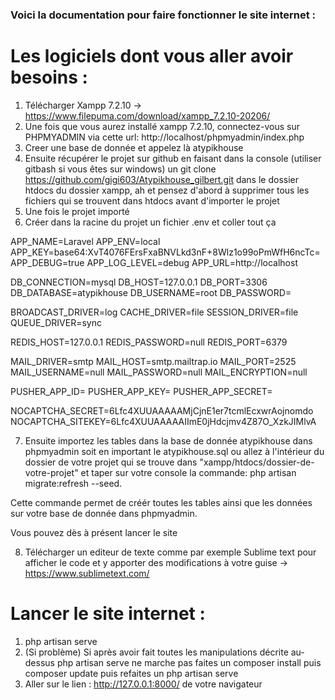 ### Voici la documentation pour faire fonctionner le site internet : 

# Les logiciels dont vous aller avoir besoins : 
1. Télécharger Xampp 7.2.10 -> https://www.filepuma.com/download/xampp_7.2.10-20206/
2. Une fois que vous aurez installé xampp 7.2.10, connectez-vous sur PHPMYADMIN via cette url: http://localhost/phpmyadmin/index.php
3. Creer une base de donnée et appelez là atypikhouse
4. Ensuite récupérer le projet sur github en faisant dans la console (utiliser gitbash si vous êtes sur windows) un git clone https://github.com/gigi603/Atypikhouse_gilbert.git dans le dossier htdocs du dossier xampp, ah et pensez d'abord à supprimer tous les fichiers qui se trouvent dans htdocs avant d'importer le projet
5. Une fois le projet importé
6. Créer dans la racine du projet un fichier .env et coller tout ça

APP_NAME=Laravel
APP_ENV=local
APP_KEY=base64:XvT4076FErsFxaBNVLkd3nF+8Wlz1o99oPmWfH6ncTc=
APP_DEBUG=true
APP_LOG_LEVEL=debug
APP_URL=http://localhost

DB_CONNECTION=mysql
DB_HOST=127.0.0.1
DB_PORT=3306
DB_DATABASE=atypikhouse
DB_USERNAME=root
DB_PASSWORD=

BROADCAST_DRIVER=log
CACHE_DRIVER=file
SESSION_DRIVER=file
QUEUE_DRIVER=sync

REDIS_HOST=127.0.0.1
REDIS_PASSWORD=null
REDIS_PORT=6379

MAIL_DRIVER=smtp
MAIL_HOST=smtp.mailtrap.io
MAIL_PORT=2525
MAIL_USERNAME=null
MAIL_PASSWORD=null
MAIL_ENCRYPTION=null

PUSHER_APP_ID=
PUSHER_APP_KEY=
PUSHER_APP_SECRET=

NOCAPTCHA_SECRET=6Lfc4XUUAAAAAMjCjnE1er7tcmlEcxwrAojnomdo
NOCAPTCHA_SITEKEY=6Lfc4XUUAAAAAIImE0jHdcjmv4Z87O_XzkJIMlvA


7. Ensuite importez les tables dans la base de donnée atypikhouse dans phpmyadmin soit en important le atypikhouse.sql
ou allez à l'intérieur du dossier de votre projet qui se trouve dans "xampp/htdocs/dossier-de-votre-projet" et taper sur votre console la commande:
php artisan migrate:refresh --seed.

Cette commande permet de créér toutes les tables ainsi que les données sur votre base de donnée dans phpmyadmin.

Vous pouvez dès à présent lancer le site

8. Télécharger un editeur de texte comme par exemple Sublime text pour afficher le code et y apporter des modifications à votre guise -> https://www.sublimetext.com/


# Lancer le site internet : 

1. php artisan serve
2. (Si problème) Si après avoir fait toutes les manipulations décrite au-dessus php artisan serve ne marche pas faites un composer install puis composer update puis refaites un php artisan serve
3. Aller sur le lien : http://127.0.0.1:8000/ de votre navigateur
